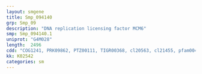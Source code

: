 ```yaml
---
layout: smgene
title: Smp_094140
grp: Smp_09
description: "DNA replication licensing factor MCM6"
smp: Smp_094140.1
uniprot: "G4M028"
length:  2496
cdd: "COG1241, PRK09862, PTZ00111, TIGR00368, cl20563, cl21455, pfam00493, pfam07728, pfam14551, smart00350"
kk: K02542
categories: sm
---
```

